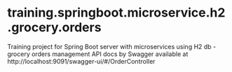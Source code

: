 # training.springboot.microservice.h2.grocery.orders
Training project for Spring Boot server with microservices using H2 db - grocery orders management
API docs by Swagger available at http://localhost:9091/swagger-ui/#/OrderController